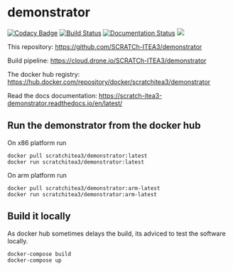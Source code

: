 # demonstrator
[![Codacy Badge](https://api.codacy.com/project/badge/Grade/1100f7236ecb405f8063b2533a6924eb)](https://app.codacy.com/gh/SCRATCh-ITEA3/demonstrator?utm_source=github.com&utm_medium=referral&utm_content=SCRATCh-ITEA3/demonstrator&utm_campaign=Badge_Grade_Dashboard)
[![Build Status](https://cloud.drone.io/api/badges/SCRATCh-ITEA3/demonstrator/status.svg)](https://cloud.drone.io/SCRATCh-ITEA3/demonstrator) [![Documentation Status](https://readthedocs.org/projects/scratch-itea3-demonstrator/badge/?version=latest)](https://scratch-itea3-demonstrator.readthedocs.io/en/latest/?badge=latest) [![](https://images.microbadger.com/badges/image/scratchitea3/demonstrator.svg)](https://microbadger.com/images/scratchitea3/demonstrator "Get your own image badge on microbadger.com")

This repository: <https://github.com/SCRATCh-ITEA3/demonstrator>

Build pipeline: <https://cloud.drone.io/SCRATCh-ITEA3/demonstrator>

The docker hub registry: <https://hub.docker.com/repository/docker/scratchitea3/demonstrator>

Read the docs documentation: <https://scratch-itea3-demonstrator.readthedocs.io/en/latest/>

## Run the demonstrator from the docker hub

On x86 platform run

```shell
docker pull scratchitea3/demonstrator:latest
docker run scratchitea3/demonstrator:latest
```

On arm platform run

```shell
docker pull scratchitea3/demonstrator:arm-latest
docker run scratchitea3/demonstrator:arm-latest
```

## Build it locally
As docker hub sometimes delays the build, its adviced to test the software locally.

```shell
docker-compose build
docker-compose up
```
